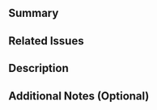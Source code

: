 ## Summary
<!--
Provide a clear, concise overview of:
- The purpose of this change
- Its business impact
- Expected outcomes
-->

## Related Issues
<!--
Link associated items using GitHub keywords:
- "Closes #123"
- "Fixes #456"
- "Related to #789"
-->

## Description
<!--
Include comprehensive details about:
- Technical implementation approach
- Core components modified
- Key architectural decisions
- Dependencies affected
-->

## Additional Notes (Optional)
<!--
Include any supplementary information:
- Screenshots
- Performance metrics
- Technical considerations
- Future improvements
-->

